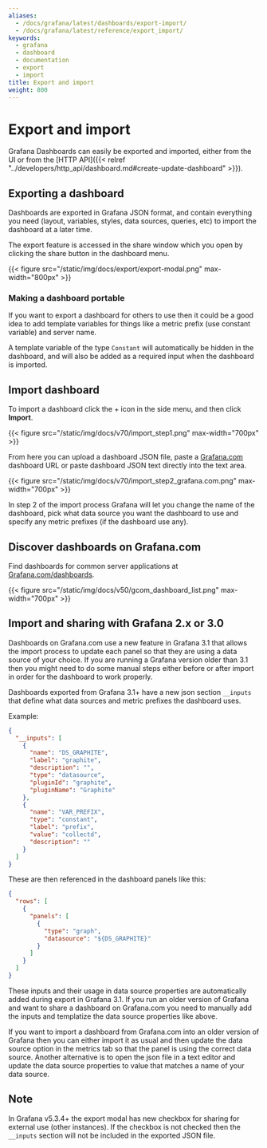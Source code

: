 ```yaml
---
aliases:
  - /docs/grafana/latest/dashboards/export-import/
  - /docs/grafana/latest/reference/export_import/
keywords:
  - grafana
  - dashboard
  - documentation
  - export
  - import
title: Export and import
weight: 800
---
```


# Export and import

Grafana Dashboards can easily be exported and imported, either from the UI or from the [HTTP API]({{< relref "../developers/http_api/dashboard.md#create-update-dashboard" >}}).

## Exporting a dashboard

Dashboards are exported in Grafana JSON format, and contain everything you need (layout, variables, styles, data sources, queries, etc) to import the dashboard at a later time.

The export feature is accessed in the share window which you open by clicking the share button in the dashboard menu.

{{< figure src="/static/img/docs/export/export-modal.png" max-width="800px" >}}

### Making a dashboard portable

If you want to export a dashboard for others to use then it could be a good idea to
add template variables for things like a metric prefix (use constant variable) and server name.

A template variable of the type `Constant` will automatically be hidden in
the dashboard, and will also be added as a required input when the dashboard is imported.

## Import dashboard

To import a dashboard click the + icon in the side menu, and then click **Import**.

{{< figure src="/static/img/docs/v70/import_step1.png" max-width="700px" >}}

From here you can upload a dashboard JSON file, paste a [Grafana.com](https://grafana.com) dashboard
URL or paste dashboard JSON text directly into the text area.

{{< figure src="/static/img/docs/v70/import_step2_grafana.com.png"  max-width="700px" >}}

In step 2 of the import process Grafana will let you change the name of the dashboard, pick what
data source you want the dashboard to use and specify any metric prefixes (if the dashboard use any).

## Discover dashboards on Grafana.com

Find dashboards for common server applications at [Grafana.com/dashboards](https://grafana.com/dashboards).

{{< figure src="/static/img/docs/v50/gcom_dashboard_list.png" max-width="700px" >}}

## Import and sharing with Grafana 2.x or 3.0

Dashboards on Grafana.com use a new feature in Grafana 3.1 that allows the import process
to update each panel so that they are using a data source of your choice. If you are running a
Grafana version older than 3.1 then you might need to do some manual steps either
before or after import in order for the dashboard to work properly.

Dashboards exported from Grafana 3.1+ have a new json section `__inputs`
that define what data sources and metric prefixes the dashboard uses.

Example:

```json
{
  "__inputs": [
    {
      "name": "DS_GRAPHITE",
      "label": "graphite",
      "description": "",
      "type": "datasource",
      "pluginId": "graphite",
      "pluginName": "Graphite"
    },
    {
      "name": "VAR_PREFIX",
      "type": "constant",
      "label": "prefix",
      "value": "collectd",
      "description": ""
    }
  ]
}
```

These are then referenced in the dashboard panels like this:

```json
{
  "rows": [
    {
      "panels": [
        {
          "type": "graph",
          "datasource": "${DS_GRAPHITE}"
        }
      ]
    }
  ]
}
```

These inputs and their usage in data source properties are automatically added during export in Grafana 3.1.
If you run an older version of Grafana and want to share a dashboard on Grafana.com you need to manually
add the inputs and templatize the data source properties like above.

If you want to import a dashboard from Grafana.com into an older version of Grafana then you can either import
it as usual and then update the data source option in the metrics tab so that the panel is using the correct
data source. Another alternative is to open the json file in a text editor and update the data source properties
to value that matches a name of your data source.

## Note

In Grafana v5.3.4+ the export modal has new checkbox for sharing for external use (other instances). If the checkbox is not checked then the `__inputs` section will not be included in the exported JSON file.
